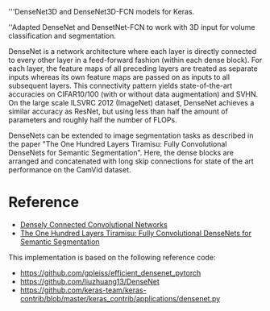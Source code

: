 '''DenseNet3D and DenseNet3D-FCN models for Keras.

''Adapted DenseNet and DensetNet-FCN to work with 3D input for volume classification and segmentation.

DenseNet is a network architecture where each layer is directly connected
to every other layer in a feed-forward fashion (within each dense block).
For each layer, the feature maps of all preceding layers are treated as
separate inputs whereas its own feature maps are passed on as inputs to
all subsequent layers. This connectivity pattern yields state-of-the-art
accuracies on CIFAR10/100 (with or without data augmentation) and SVHN.
On the large scale ILSVRC 2012 (ImageNet) dataset, DenseNet achieves a
similar accuracy as ResNet, but using less than half the amount of
parameters and roughly half the number of FLOPs.

DenseNets can be extended to image segmentation tasks as described in the
paper "The One Hundred Layers Tiramisu: Fully Convolutional DenseNets for
Semantic Segmentation". Here, the dense blocks are arranged and concatenated
with long skip connections for state of the art performance on the CamVid dataset.

# Reference
- [Densely Connected Convolutional Networks](https://arxiv.org/pdf/1608.06993.pdf)
- [The One Hundred Layers Tiramisu: Fully Convolutional DenseNets for Semantic
   Segmentation](https://arxiv.org/pdf/1611.09326.pdf)

This implementation is based on the following reference code:
 - https://github.com/gpleiss/efficient_densenet_pytorch
 - https://github.com/liuzhuang13/DenseNet
 - https://github.com/keras-team/keras-contrib/blob/master/keras_contrib/applications/densenet.py
 
 
